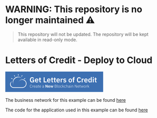 # WARNING: This repository is no longer maintained :warning:

> This repository will not be updated. The repository will be kept available in read-only mode.

# Letters of Credit - Deploy to Cloud

[![Deploy To Bluemix](/.bluemix/GetLetterOfCredit.png)](https://console.bluemix.net/devops/setup/deploy/?repository=https%3A//github.com/ibm-blockchain/letters-of-credit&branch=master)

The business network for this example can be found [here](https://github.com/hyperledger/composer-sample-networks/tree/master/packages/letters-of-credit-network)

The code for the application used in this example can be found [here](https://github.com/hyperledger/composer-sample-applications/tree/master/packages/letters-of-credit)
